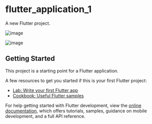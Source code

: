 # flutter_application_1

A new Flutter project.

![image](https://user-images.githubusercontent.com/58041699/178081763-08def0df-5d95-48d7-9104-1f98f32f1193.png)

![image](https://user-images.githubusercontent.com/58041699/178081783-d6d7e971-157a-4f9b-a5a4-8e9157eb2ade.png)

## Getting Started

This project is a starting point for a Flutter application.

A few resources to get you started if this is your first Flutter project:

- [Lab: Write your first Flutter app](https://docs.flutter.dev/get-started/codelab)
- [Cookbook: Useful Flutter samples](https://docs.flutter.dev/cookbook)

For help getting started with Flutter development, view the
[online documentation](https://docs.flutter.dev/), which offers tutorials,
samples, guidance on mobile development, and a full API reference.
